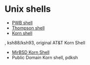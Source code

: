 # Unix shells

- [PWB shell](./pwb.md)
- [Thompson shell](./thompson-shell.md)
- [Korn shell](./ksh.md)


, ksh88/ksh93, original AT&T Korn Shell
- [MirBSD Korn Shell](./mksh.md)
- Public Domain Korn shell, pdksh
